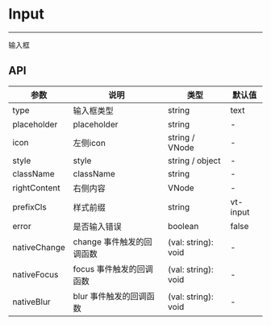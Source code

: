 # Input
---

输入框


## API


| 参数 | 说明 | 类型 | 默认值 |
| --- | --- | --- | --- |
| type | 输入框类型 | string | text | - |
| placeholder | placeholder | string | - |
| icon | 左侧icon | string / VNode | - |
| style | style | string / object | - |
| className | className | string  | - |
| rightContent | 右侧内容 | VNode  | - |
| prefixCls | 样式前缀 | string  |vt-input |
| error | 是否输入错误 | boolean  |false |
| nativeChange | change 事件触发的回调函数| (val: string): void  |- |
| nativeFocus | focus 事件触发的回调函数 | (val: string): void  |- |
| nativeBlur | blur 事件触发的回调函数 | (val: string): void  |- |

